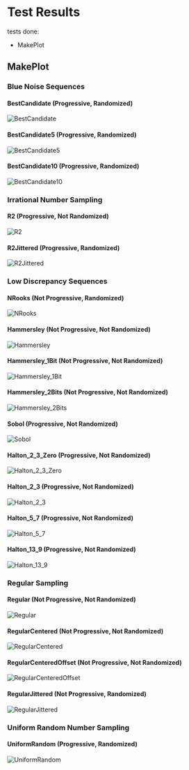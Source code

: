 # Test Results
 tests done:
* MakePlot
## MakePlot
### Blue Noise Sequences
#### BestCandidate (Progressive, Randomized)
![BestCandidate](../../../_2d/samples/blue_noise/MakePlot_BestCandidate.png)  
#### BestCandidate5 (Progressive, Randomized)
![BestCandidate5](../../../_2d/samples/blue_noise/MakePlot_BestCandidate5.png)  
#### BestCandidate10 (Progressive, Randomized)
![BestCandidate10](../../../_2d/samples/blue_noise/MakePlot_BestCandidate10.png)  
### Irrational Number Sampling
#### R2 (Progressive, Not Randomized)
![R2](../../../_2d/samples/irrational_numbers/MakePlot_R2.png)  
#### R2Jittered (Progressive, Randomized)
![R2Jittered](../../../_2d/samples/irrational_numbers/MakePlot_R2Jittered.png)  
### Low Discrepancy Sequences
#### NRooks (Not Progressive, Randomized)
![NRooks](../../../_2d/samples/lds/MakePlot_NRooks.png)  
#### Hammersley (Not Progressive, Not Randomized)
![Hammersley](../../../_2d/samples/lds/MakePlot_Hammersley.png)  
#### Hammersley_1Bit (Not Progressive, Not Randomized)
![Hammersley_1Bit](../../../_2d/samples/lds/MakePlot_Hammersley_1Bit.png)  
#### Hammersley_2Bits (Not Progressive, Not Randomized)
![Hammersley_2Bits](../../../_2d/samples/lds/MakePlot_Hammersley_2Bits.png)  
#### Sobol (Progressive, Not Randomized)
![Sobol](../../../_2d/samples/lds/MakePlot_Sobol.png)  
#### Halton_2_3_Zero (Progressive, Not Randomized)
![Halton_2_3_Zero](../../../_2d/samples/lds/MakePlot_Halton_2_3_Zero.png)  
#### Halton_2_3 (Progressive, Not Randomized)
![Halton_2_3](../../../_2d/samples/lds/MakePlot_Halton_2_3.png)  
#### Halton_5_7 (Progressive, Not Randomized)
![Halton_5_7](../../../_2d/samples/lds/MakePlot_Halton_5_7.png)  
#### Halton_13_9 (Progressive, Not Randomized)
![Halton_13_9](../../../_2d/samples/lds/MakePlot_Halton_13_9.png)  
### Regular Sampling
#### Regular (Not Progressive, Not Randomized)
![Regular](../../../_2d/samples/regular/MakePlot_Regular.png)  
#### RegularCentered (Not Progressive, Not Randomized)
![RegularCentered](../../../_2d/samples/regular/MakePlot_RegularCentered.png)  
#### RegularCenteredOffset (Not Progressive, Not Randomized)
![RegularCenteredOffset](../../../_2d/samples/regular/MakePlot_RegularCenteredOffset.png)  
#### RegularJittered (Not Progressive, Randomized)
![RegularJittered](../../../_2d/samples/regular/MakePlot_RegularJittered.png)  
### Uniform Random Number Sampling
#### UniformRandom (Progressive, Randomized)
![UniformRandom](../../../_2d/samples/uniform_random/MakePlot_UniformRandom.png)  
